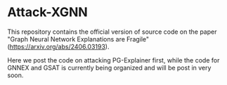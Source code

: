 # Attack-XGNN
This repository contains the official version of source code on the paper "Graph Neural Network Explanations are Fragile"(https://arxiv.org/abs/2406.03193).

Here we post the code on attacking PG-Explainer first, while the code for GNNEX and GSAT is currently being organized and will be post in very soon.

